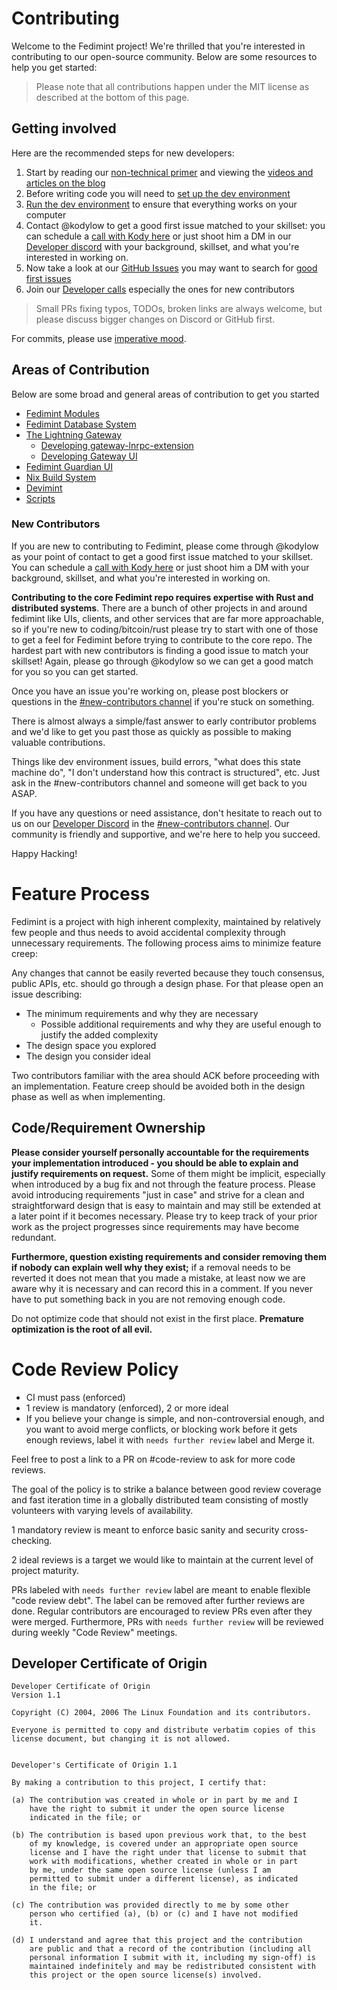 # Contributing

Welcome to the Fedimint project! We're thrilled that you're interested in contributing to our open-source community. Below are some resources to help you get started:

> Please note that all contributions happen under the MIT license as described at the bottom of this page.

## Getting involved

Here are the recommended steps for new developers:

1. Start by reading our [non-technical primer](https://fedimint.org/docs/intro) and viewing the [videos and articles on the blog](https://fedimint.org/blog)
2. Before writing code you will need to [set up the dev environment](docs/dev-env.md)
3. [Run the dev environment](docs/tutorial.md) to ensure that everything works on your computer
4. Contact @kodylow to get a good first issue matched to your skillset: you can schedule a [call with Kody here](https://cal.com/kody-low-ix8qoa/30min) or just shoot him a DM in our [Developer discord](https://chat.fedimint.org) with your background, skillset, and what you're interested in working on.
5. Now take a look at our [GitHub Issues](https://github.com/fedimint/fedimint/issues) you may want to search for [good first issues](https://github.com/fedimint/fedimint/issues?q=is%3Aopen+is%3Aissue+label%3A%22good+first+issue%22)
6. Join our [Developer calls](https://calendar.google.com/calendar/u/0/embed?src=fedimintcalendar@gmail.com) especially the ones for new contributors

> Small PRs fixing typos, TODOs, broken links are always welcome, but please discuss bigger changes on Discord or GitHub first.

<!-- markdown-link-check-disable -->

For commits, please use [imperative mood](https://stackoverflow.com/questions/3580013/should-i-use-past-or-present-tense-in-git-commit-messages/3580764#3580764).

<!-- markdown-link-check-enable -->

## Areas of Contribution

Below are some broad and general areas of contribution to get you started

- [Fedimint Modules](docs/architecture.md)
- [Fedimint Database System](docs/database.md)
- [The Lightning Gateway](docs/gateway.md)
  - [Developing gateway-lnrpc-extension](docs/gateway.md#developing-gateway-lnrpc-extension)
  - [Developing Gateway UI](https://github.com/fedimint/ui)
- [Fedimint Guardian UI](https://github.com/fedimint/ui)
- [Nix Build System](docs/nix-ci.md)
- [Devimint](devimint/)
- [Scripts](scripts/README.md)

### New Contributors

If you are new to contributing to Fedimint, please come through @kodylow as your point of contact to get a good first issue matched to your skillset. You can schedule a [call with Kody here](https://cal.com/kody-low-ix8qoa/30min) or just shoot him a DM with your background, skillset, and what you're interested in working on.

**Contributing to the core Fedimint repo requires expertise with Rust and distributed systems**. There are a bunch of other projects in and around fedimint like UIs, clients, and other services that are far more approachable, so if you're new to coding/bitcoin/rust please try to start with one of those to get a feel for Fedimint before trying to contribute to the core repo. The hardest part with new contributors is finding a good issue to match your skillset! Again, please go through @kodylow so we can get a good match for you so you can get started.

Once you have an issue you're working on, please post blockers or questions in the [#new-contributors channel](https://discord.gg/BGFMXSkNJW) if you're stuck on something.

There is almost always a simple/fast answer to early contributor problems and we'd like to get you past those as quickly as possible to making valuable contributions.

Things like dev environment issues, build errors, "what does this state machine do", "I don't understand how this contract is structured", etc. Just ask in the #new-contributors channel and someone will get back to you ASAP.

If you have any questions or need assistance, don't hesitate to reach out to us on our [Developer Discord](https://chat.fedimint.org) in the [#new-contributors channel](https://discord.gg/BGFMXSkNJW). Our community is friendly and supportive, and we're here to help you succeed.

Happy Hacking!

# Feature Process

Fedimint is a project with high inherent complexity, maintained by relatively few people and thus needs to avoid accidental complexity through unnecessary requirements. The following process aims to minimize feature creep:

Any changes that cannot be easily reverted because they touch consensus, public APIs, etc. should go through a design phase. For that please open an issue describing:
  * The minimum requirements and why they are necessary
    * Possible additional requirements and why they are useful enough to justify the added complexity
  * The design space you explored
  * The design you consider ideal

Two contributors familiar with the area should ACK before proceeding with an implementation. Feature creep should be avoided both in the design phase as well as when implementing.

## Code/Requirement Ownership
**Please consider yourself personally accountable for the requirements your implementation introduced - you should be able to explain and justify requirements on request.** Some of them might be implicit, especially when introduced by a bug fix and not through the feature process. Please avoid introducing requirements "just in case" and strive for a clean and straightforward design that is easy to maintain and may still be extended at a later point if it becomes necessary. Please try to keep track of your prior work as the project progresses since requirements may have become redundant.

**Furthermore, question existing requirements and consider removing them if nobody can explain well why they exist;** if a removal needs to be reverted it does not mean that you made a mistake, at least now we are aware why it is necessary and can record this in a comment. If you never have to put something back in you are not removing enough code.

Do not optimize code that should not exist in the first place. **Premature optimization is the root of all evil.**

# Code Review Policy

* CI must pass (enforced)
* 1 review is mandatory (enforced), 2 or more ideal
* If you believe your change is simple, and non-controversial enough, and you want
  to avoid merge conflicts, or blocking work before it gets enough reviews, label it with
  `needs further review` label and Merge it.

Feel free to post a link to a PR on #code-review to ask for more code reviews.

The goal of the policy is to strike a balance between good review coverage
and fast iteration time in a globally distributed team consisting of mostly
volunteers with varying levels of availability.

1 mandatory review is meant to enforce basic sanity and security cross-checking.

2 ideal reviews is a target we would like to maintain at the current level of project
maturity.

PRs labeled with `needs further review` label are meant to enable flexible
"code review debt". The label can be removed after further reviews are done.
Regular contributors are encouraged to review PRs even after they were merged.
Furthermore, PRs with `needs further review` will be reviewed during weekly
"Code Review" meetings.


## Developer Certificate of Origin

```
Developer Certificate of Origin
Version 1.1

Copyright (C) 2004, 2006 The Linux Foundation and its contributors.

Everyone is permitted to copy and distribute verbatim copies of this
license document, but changing it is not allowed.


Developer's Certificate of Origin 1.1

By making a contribution to this project, I certify that:

(a) The contribution was created in whole or in part by me and I
    have the right to submit it under the open source license
    indicated in the file; or

(b) The contribution is based upon previous work that, to the best
    of my knowledge, is covered under an appropriate open source
    license and I have the right under that license to submit that
    work with modifications, whether created in whole or in part
    by me, under the same open source license (unless I am
    permitted to submit under a different license), as indicated
    in the file; or

(c) The contribution was provided directly to me by some other
    person who certified (a), (b) or (c) and I have not modified
    it.

(d) I understand and agree that this project and the contribution
    are public and that a record of the contribution (including all
    personal information I submit with it, including my sign-off) is
    maintained indefinitely and may be redistributed consistent with
    this project or the open source license(s) involved.
```
